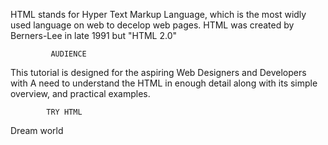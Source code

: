    HTML stands for Hyper Text Markup Language, which is the most widly used
   language on web to decelop web pages. HTML was created by Berners-Lee in
   late 1991 but "HTML 2.0"
                 
             AUDIENCE
  
   This tutorial is designed for the aspiring Web Designers and Developers with
   A need to understand the HTML in enough detail along with its simple overview,
   and practical examples.

            TRY HTML
            
<!DOCTYPE html>
  <html>
   
   <body>
      <p> Dream world</p>
   </body>
   
</html> 